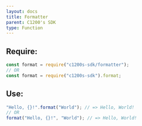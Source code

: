 ```yaml
---
layout: docs
title: Formatter
parent: C1200's SDK
type: Function
---
```


## Require:

```js
const format = require("c1200s-sdk/formatter");
// OR
const format = require("c1200s-sdk").format;
```

## Use:

```js
"Hello, {}!".format("World"); // => Hello, World!
// OR
format("Hello, {}!", "World"); // => Hello, World!
```